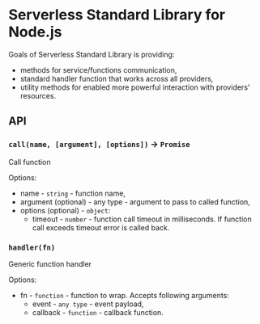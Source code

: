 # Serverless Standard Library for Node.js

Goals of Serverless Standard Library is providing:

- methods for service/functions communication,
- standard handler function that works across all providers,
- utility methods for enabled more powerful interaction with providers' resources.

## API

### `call(name, [argument], [options])` -> `Promise`

Call function

Options:

- name - `string` - function name,
- argument (optional) - any type - argument to pass to called function,
- options (optional) - `object`:
  - timeout - `number` - function call timeout in milliseconds. If function call exceeds timeout error is called back.

### `handler(fn)`

Generic function handler

Options:

- fn - `function` - function to wrap. Accepts following arguments:
  - event - `any type` - event payload,
  - callback - `function` - callback function.